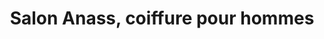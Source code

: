 ---
title: "Salon Anass, coiffure pour hommes"
url: /montreal/salon-anass-coiffure-pour-hommes/
shop: hairdresser
---